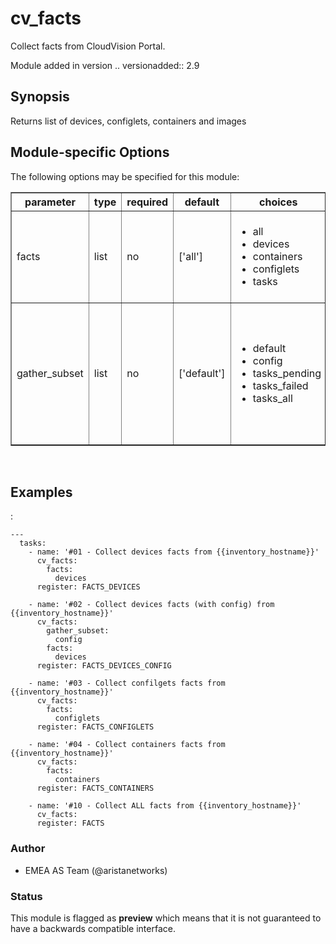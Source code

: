 # cv\_facts

Collect facts from CloudVision Portal.

Module added in version .. versionadded:: 2.9

<div class="contents" data-local="" data-depth="2">

</div>

## Synopsis

Returns list of devices, configlets, containers and images

## Module-specific Options

The following options may be specified for this module:

<table border=1 cellpadding=4>

<tr>
<th class="head">parameter</th>
<th class="head">type</th>
<th class="head">required</th>
<th class="head">default</th>
<th class="head">choices</th>
<th class="head">comments</th>
</tr>

<tr>
<td>facts<br/><div style="font-size: small;"></div></td>
<td>list</td>
<td>no</td>
<td>[&#x27;all&#x27;]</td>
<td><ul><li>all</li><li>devices</li><li>containers</li><li>configlets</li><li>tasks</li></ul></td>
<td>
    <div>List of facts to retrieve from CVP.</div>
    <div>By default, cv_facts returns facts for devices/configlets/containers/tasks</div>
    <div>Using this parameter allows user to limit scope to a subet of information.</div>
</td>
</tr>

<tr>
<td>gather_subset<br/><div style="font-size: small;"></div></td>
<td>list</td>
<td>no</td>
<td>[&#x27;default&#x27;]</td>
<td><ul><li>default</li><li>config</li><li>tasks_pending</li><li>tasks_failed</li><li>tasks_all</li></ul></td>
<td>
    <div>When supplied, this argument will restrict the facts collected</div>
    <div>to a given subset.  Possible values for this argument include</div>
    <div>all, hardware, config, and interfaces.  Can specify a list of</div>
    <div>values to include a larger subset.  Values can also be used</div>
    <div>with an initial <code><a class="reference internal" href="#!"><span class="std std-ref">!</span></a></code> to specify that a specific subset should</div>
    <div>not be collected.</div>
</td>
</tr>

</table>
</br>

## Examples

:

    ---
      tasks:
        - name: '#01 - Collect devices facts from {{inventory_hostname}}'
          cv_facts:
            facts:
              devices
          register: FACTS_DEVICES
    
        - name: '#02 - Collect devices facts (with config) from {{inventory_hostname}}'
          cv_facts:
            gather_subset:
              config
            facts:
              devices
          register: FACTS_DEVICES_CONFIG
    
        - name: '#03 - Collect confilgets facts from {{inventory_hostname}}'
          cv_facts:
            facts:
              configlets
          register: FACTS_CONFIGLETS
    
        - name: '#04 - Collect containers facts from {{inventory_hostname}}'
          cv_facts:
            facts:
              containers
          register: FACTS_CONTAINERS
    
        - name: '#10 - Collect ALL facts from {{inventory_hostname}}'
          cv_facts:
          register: FACTS

### Author

  - EMEA AS Team (@aristanetworks)

### Status

This module is flagged as **preview** which means that it is not
guaranteed to have a backwards compatible interface.

